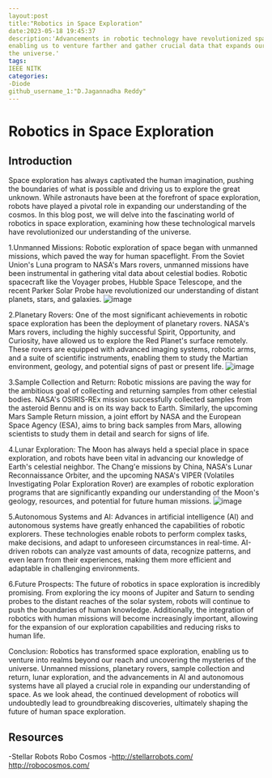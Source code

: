 ```yaml
---
layout:post
title:"Robotics in Space Exploration"
date:2023-05-18 19:45:37
description:'Advancements in robotic technology have revolutionized space exploration,
enabling us to venture farther and gather crucial data that expands our understanding of
the universe.'
tags:
IEEE NITK
categories:
-Diode
github_username_1:"D.Jagannadha Reddy"
---
```

# Robotics in Space Exploration
## Introduction
Space exploration has always captivated the human imagination, pushing the boundaries of what is possible and driving us to explore the great unknown.
While astronauts have been at the forefront of space exploration, robots have played a pivotal role in expanding our understanding of the cosmos. In this
blog post, we will delve into the fascinating world of robotics in space exploration, examining how these technological marvels have revolutionized our
understanding of the universe.

1.Unmanned Missions:
Robotic exploration of space began with unmanned missions, which paved the way for human spaceflight. From the Soviet Union's Luna program to NASA's Mars
rovers, unmanned missions have been instrumental in gathering vital data about celestial bodies. Robotic spacecraft like the Voyager probes, Hubble Space
Telescope, and the recent Parker Solar Probe have revolutionized our understanding of distant planets, stars, and galaxies.
![image](https://github.com/DJR-18/Robotics_in_Space_Exploration/assets/122470780/5d2b8a16-c811-40d9-8ab2-5776e8d6e5fc)

2.Planetary Rovers:
One of the most significant achievements in robotic space exploration has been the deployment of planetary rovers. NASA's Mars rovers, including the
highly successful Spirit, Opportunity, and Curiosity, have allowed us to explore the Red Planet's surface remotely. These rovers are equipped with
advanced imaging systems, robotic arms, and a suite of scientific instruments, enabling them to study the Martian environment, geology, and potential
signs of past or present life.
![image](https://github.com/DJR-18/Robotics_in_Space_Exploration/assets/122470780/71f2feef-ee97-44ac-9cb3-5b443da06fc4)

3.Sample Collection and Return:
Robotic missions are paving the way for the ambitious goal of collecting and returning samples from other celestial bodies. NASA's OSIRIS-REx mission
successfully collected samples from the asteroid Bennu and is on its way back to Earth. Similarly, the upcoming Mars Sample Return mission, a joint effort
by NASA and the European Space Agency (ESA), aims to bring back samples from Mars, allowing scientists to study them in detail and search for signs of
life.

4.Lunar Exploration:
The Moon has always held a special place in space exploration, and robots have been vital in advancing our knowledge of Earth's celestial neighbor. The
Chang'e missions by China, NASA's Lunar Reconnaissance Orbiter, and the upcoming NASA's VIPER (Volatiles Investigating Polar Exploration Rover) are
examples of robotic exploration programs that are significantly expanding our understanding of the Moon's geology, resources, and potential for future
human missions.
![image](https://github.com/DJR-18/Robotics_in_Space_Exploration/assets/122470780/017a4fef-21d2-4dff-97e7-21e9d2ab5ba5)

5.Autonomous Systems and AI:
Advances in artificial intelligence (AI) and autonomous systems have greatly enhanced the capabilities of robotic explorers. These technologies enable
robots to perform complex tasks, make decisions, and adapt to unforeseen circumstances in real-time. AI-driven robots can analyze vast amounts of data,
recognize patterns, and even learn from their experiences, making them more efficient and adaptable in challenging environments.

6.Future Prospects:
The future of robotics in space exploration is incredibly promising. From exploring the icy moons of Jupiter and Saturn to sending probes to the distant
reaches of the solar system, robots will continue to push the boundaries of human knowledge. Additionally, the integration of robotics with human missions
will become increasingly important, allowing for the expansion of our exploration capabilities and reducing risks to human life.

Conclusion:
Robotics has transformed space exploration, enabling us to venture into realms beyond our reach and uncovering the mysteries of the universe. Unmanned
missions, planetary rovers, sample collection and return, lunar exploration, and the advancements in AI and autonomous systems have all played a crucial
role in expanding our understanding of space. As we look ahead, the continued development of robotics will undoubtedly lead to groundbreaking discoveries,
ultimately shaping the future of human space exploration.
## Resources
-Stellar Robots
 Robo Cosmos
-http://stellarrobots.com/
 http://robocosmos.com/
